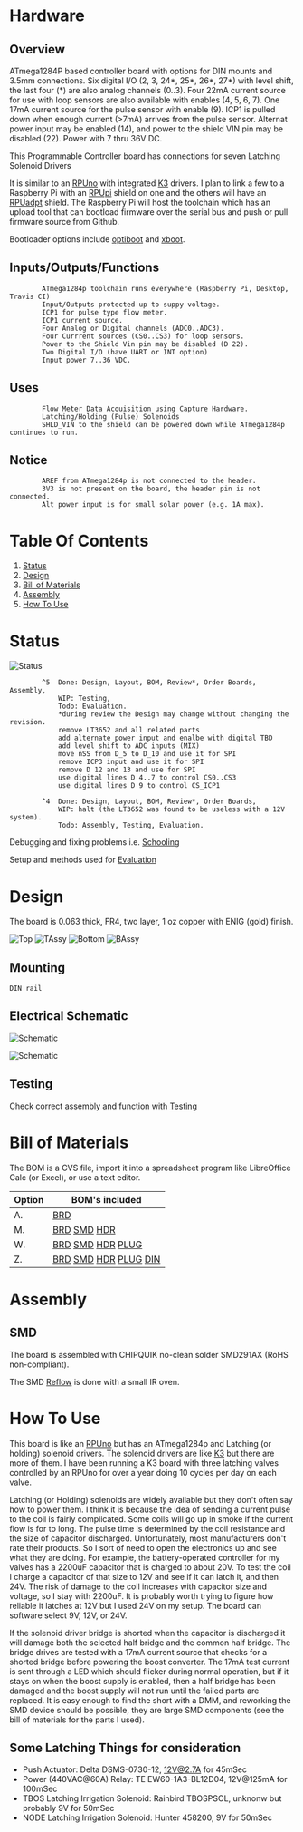 # Hardware

## Overview

ATmega1284P based controller board with options for DIN mounts and 3.5mm connections. Six digital I/O (2, 3, 24\*, 25\*, 26\*, 27\*) with level shift, the last four (\*) are also analog channels (0..3). Four 22mA current source for use with loop sensors are also available with enables (4, 5, 6, 7). One 17mA current source for the pulse sensor with enable (9). ICP1 is pulled down when enough current (>7mA) arrives from the pulse sensor. Alternat power input may be enabled (14), and power to the shield VIN pin may be disabled (22). Power with 7 thru 36V DC.

This Programmable Controller board has connections for seven Latching Solenoid Drivers
    
It is similar to an [RPUno] with integrated [K3] drivers. I plan to link a few to a Raspberry Pi with an [RPUpi] shield on one and the others will have an [RPUadpt] shield. The Raspberry Pi will host the toolchain which has an upload tool that can bootload firmware over the serial bus and push or pull firmware source from Github.

[RPUno]: https://github.com/epccs/RPUno
[RPUpi]: https://github.com/epccs/RPUpi
[K3]: https://github.com/epccs/Driver/tree/master/K3
[RPUadpt]: https://github.com/epccs/RPUadpt

Bootloader options include [optiboot] and [xboot]. 

[optiboot]: https://github.com/Optiboot/optiboot
[xboot]: https://github.com/alexforencich/xboot

## Inputs/Outputs/Functions

```
        ATmega1284p toolchain runs everywhere (Raspberry Pi, Desktop, Travis CI)
        Input/Outputs protected up to suppy voltage.
        ICP1 for pulse type flow meter.
        ICP1 current source.
        Four Analog or Digital channels (ADC0..ADC3).
        Four Currrent sources (CS0..CS3) for loop sensors.
        Power to the Shield Vin pin may be disabled (D 22).
        Two Digital I/O (have UART or INT option)
        Input power 7..36 VDC.
```

## Uses

```
        Flow Meter Data Acquisition using Capture Hardware.
        Latching/Holding (Pulse) Solenoids
        SHLD_VIN to the shield can be powered down while ATmega1284p continues to run.
```

## Notice

```
        AREF from ATmega1284p is not connected to the header.
        3V3 is not present on the board, the header pin is not connected.
        Alt power input is for small solar power (e.g. 1A max).
```


# Table Of Contents

1. [Status](#status)
2. [Design](#design)
3. [Bill of Materials](#bill-of-materials)
4. [Assembly](#assembly)
5. [How To Use](#how-to-use)


# Status

![Status](./status_icon.png "Irrigate7 Status")

```
        ^5  Done: Design, Layout, BOM, Review*, Order Boards, Assembly,
            WIP: Testing,
            Todo: Evaluation.
            *during review the Design may change without changing the revision.
            remove LT3652 and all related parts
            add alternate power input and enalbe with digital TBD
            add level shift to ADC inputs (MIX)
            move nSS from D_5 to D_10 and use it for SPI 
            remove ICP3 input and use it for SPI
            remove D 12 and 13 and use for SPI
            use digital lines D 4..7 to control CS0..CS3
            use digital lines D 9 to control CS_ICP1

        ^4  Done: Design, Layout, BOM, Review*, Order Boards,
            WIP: halt (the LT3652 was found to be useless with a 12V system).
            Todo: Assembly, Testing, Evaluation.
```

Debugging and fixing problems i.e. [Schooling](./Schooling/)

Setup and methods used for [Evaluation](./Evaluation/)


# Design

The board is 0.063 thick, FR4, two layer, 1 oz copper with ENIG (gold) finish.

![Top](./Documents/14320,Top.png "Irrigate7 Top")
![TAssy](./Documents/14320,TAssy.jpg "Irrigate7 Top Assy")
![Bottom](./Documents/14320,Bottom.png "Irrigate7 Bottom")
![BAssy](./Documents/14320,BAssy.jpg "Irrigate7 Bottom Assy")

## Mounting

```
DIN rail
```

## Electrical Schematic

![Schematic](./Documents/14320,Schematic.png "Irrigate7 Schematic")

![Schematic](./Documents/14320,Schematic2.png "Irrigate7 Schematic2")

## Testing

Check correct assembly and function with [Testing](./Testing/)


# Bill of Materials

The BOM is a CVS file, import it into a spreadsheet program like LibreOffice Calc (or Excel), or use a text editor.

Option | BOM's included
----- | ----- 
A. | [BRD] 
M. | [BRD] [SMD] [HDR] 
W. | [BRD] [SMD] [HDR] [PLUG]
Z. | [BRD] [SMD] [HDR] [PLUG] [DIN]

[BRD]: ./Design/14320BRD,BOM.csv
[SMD]: ./Design/14320SMD,BOM.csv
[HDR]: ./Design/14320HDR,BOM.csv
[PLUG]: ./Design/14320PLUG,BOM.csv
[DIN]: ./Design/14320DIN,BOM.csv


# Assembly

## SMD

The board is assembled with CHIPQUIK no-clean solder SMD291AX (RoHS non-compliant). 

The SMD [Reflow] is done with a small IR oven.

[Reflow]: https://github.com/epccs/RPUno/tree/master/Reflow


# How To Use

This board is like an [RPUno] but has an ATmega1284p and Latching (or holding) solenoid drivers. The solenoid drivers are like [K3] but there are more of them. I have been running a K3 board with three latching valves controlled by an RPUno for over a year doing 10 cycles per day on each valve. 

[K3]: https://github.com/epccs/Driver/tree/master/K3
[RPUno]: https://github.com/epccs/RPUno/

Latching (or Holding) solenoids are widely available but they don't often say how to power them. I think it is because the idea of sending a current pulse to the coil is fairly complicated. Some coils will go up in smoke if the current flow is for to long. The pulse time is determined by the coil resistance and the size of capacitor discharged. Unfortunately, most manufacturers don't rate their products. So I sort of need to open the electronics up and see what they are doing. For example, the battery-operated controller for my valves has a 2200uF capacitor that is charged to about 20V. To test the coil I charge a capacitor of that size to 12V and see if it can latch it, and then 24V. The risk of damage to the coil increases with capacitor size and voltage, so I stay with 2200uF. It is probably worth trying to figure how reliable it latches at 12V but I used 24V on my setup. The board can software select 9V, 12V, or 24V.

If the solenoid driver bridge is shorted when the capacitor is discharged it will damage both the selected half bridge and the common half bridge. The bridge drives are tested with a 17mA current source that checks for a shorted bridge before powering the boost converter. The 17mA test current is sent through a LED which should flicker during normal operation, but if it stays on when the boost supply is enabled, then a half bridge has been damaged and the boost supply will not run until the failed parts are replaced. It is easy enough to find the short with a DMM, and reworking the SMD device should be possible, they are large SMD components (see the bill of materials for the parts I used). 

## Some Latching Things for consideration

* Push Actuator: Delta DSMS-0730-12, 12V@2.7A for 45mSec
* Power (440VAC@60A) Relay: TE EW60-1A3-BL12D04, 12V@125mA for 100mSec
* TBOS Latching Irrigation Solenoid: Rainbird TBOSPSOL, unknonw but probably 9V for 50mSec
* NODE Latching Irrigation Solenoid: Hunter 458200, 9V for 50mSec